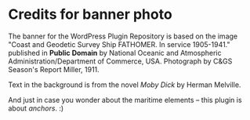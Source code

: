 # Credits for banner photo

The banner for the WordPress Plugin Repository is based on the image "Coast and Geodetic Survey Ship FATHOMER. In service 1905-1941." published in **Public Domain** by National Oceanic and Atmospheric Administration/Department of Commerce, USA. Photograph by C&GS Season's Report Miller, 1911.

Text in the background is from the novel *Moby Dick* by Herman Melville.

And just in case you wonder about the maritime elements – this plugin is about *anchors*. :)
